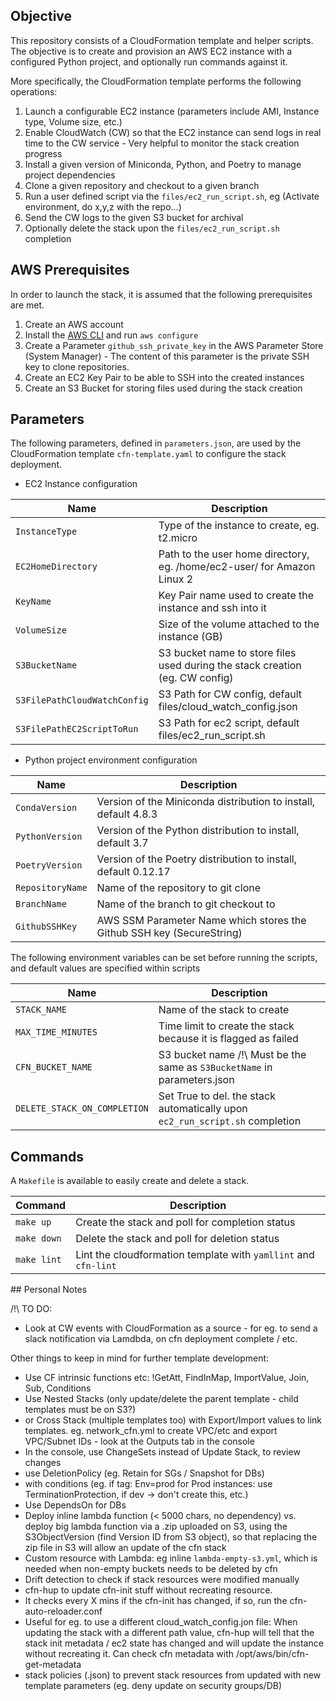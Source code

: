 ## Objective

This repository consists of a CloudFormation template and helper scripts.
The objective is to create and provision an AWS EC2 instance with a configured Python project, and optionally run commands against it.

More specifically, the CloudFormation template performs the following operations:
1. Launch a configurable EC2 instance (parameters include AMI, Instance type, Volume size, etc.)
2. Enable CloudWatch (CW) so that the EC2 instance can send logs in real time to the CW service - Very helpful to monitor the stack creation progress
3. Install a given version of Miniconda, Python, and Poetry to manage project dependencies
4. Clone a given repository and checkout to a given branch
5. Run a user defined script via the `files/ec2_run_script.sh`, eg (Activate environment, do x,y,z with the repo...)
6. Send the CW logs to the given S3 bucket for archival
7. Optionally delete the stack upon the `files/ec2_run_script.sh` completion

## AWS Prerequisites

In order to launch the stack, it is assumed that the following prerequisites are met.
1. Create an AWS account
2. Install the [AWS CLI](https://docs.aws.amazon.com/cli/latest/userguide/cli-chap-install.html) and run `aws configure`
3. Create a Parameter `github_ssh_private_key` in the AWS Parameter Store (System Manager) - The content of this parameter is the private SSH key to clone repositories.
4. Create an EC2 Key Pair to be able to SSH into the created instances
5. Create an S3 Bucket for storing files used during the stack creation

## Parameters

The following parameters, defined in `parameters.json`, are used by the CloudFormation template `cfn-template.yaml` to configure the stack deployment.

* EC2 Instance configuration

|**Name**                      |**Description**                                                               |
|------------------------------|------------------------------------------------------------------------------|
|`InstanceType`                | Type of the instance to create, eg. t2.micro                                 |
|`EC2HomeDirectory`            | Path to the user home directory, eg. /home/ec2-user/ for Amazon Linux 2      |
|`KeyName`                     | Key Pair name used to create the instance and ssh into it                    |
|`VolumeSize`                  | Size of the volume attached to the instance (GB)                             |
|`S3BucketName`                | S3 bucket name to store files used during the stack creation (eg. CW config) |
|`S3FilePathCloudWatchConfig`  | S3 Path for CW config, default files/cloud_watch_config.json                 |
|`S3FilePathEC2ScriptToRun`    | S3 Path for ec2 script, default files/ec2_run_script.sh                      |

* Python project environment configuration

|**Name**                      |**Description**                                                               |
|------------------------------|------------------------------------------------------------------------------|
|`CondaVersion`                | Version of the Miniconda distribution to install, default 4.8.3              |
|`PythonVersion`               | Version of the Python distribution to install, default 3.7                   |
|`PoetryVersion`               | Version of the Poetry distribution to install, default 0.12.17               |
|`RepositoryName`              | Name of the repository to git clone                                          |
|`BranchName`                  | Name of the branch to git checkout to                                        |
|`GithubSSHKey`                | AWS SSM Parameter Name which stores the Github SSH key (SecureString)        |

The following environment variables can be set before running the scripts, and default values are specified within scripts

|**Name**                      |**Description**                                                               |
|------------------------------|------------------------------------------------------------------------------|
|`STACK_NAME`                  | Name of the stack to create                                                  |
|`MAX_TIME_MINUTES`            | Time limit to create the stack because it is flagged as failed               |
|`CFN_BUCKET_NAME`             | S3 bucket name /!\ Must be the same as `S3BucketName` in parameters.json     |
|`DELETE_STACK_ON_COMPLETION`  | Set True to del. the stack automatically upon `ec2_run_script.sh` completion |


## Commands

A `Makefile` is available to easily create and delete a stack.

|**Command**                   |**Description**                                                               |
|------------------------------|------------------------------------------------------------------------------|
|`make up`                     | Create the stack and poll for completion status                              |
|`make down`                   | Delete the stack and poll for deletion status                                |
|`make lint`                   | Lint the cloudformation template with `yamllint` and `cfn-lint`              |


## Personal Notes

/!\ TO DO:
* Look at CW events with CloudFormation as a source - for eg. to send a slack notification via Lamdbda, on cfn deployment complete / etc.

Other things to keep in mind for further template development:
* Use CF intrinsic functions etc: !GetAtt, FindInMap, ImportValue, Join, Sub, Conditions
* Use Nested Stacks (only update/delete the parent template - child templates must be on S3?)
* or Cross Stack (multiple templates too) with Export/Import values to link templates. eg. network_cfn.yml to create VPC/etc and export VPC/Subnet IDs - look at the Outputs tab in the console
* In the console, use ChangeSets instead of Update Stack, to review changes
* use DeletionPolicy (eg. Retain for SGs / Snapshot for DBs)
* with conditions (eg. if tag: Env=prod for Prod instances: use TerminationProtection, if dev -> don't create this, etc.)
* Use DependsOn for DBs
* Deploy inline lambda function (< 5000 chars, no dependency) vs. deploy big lambda function via a .zip uploaded on S3, using the S3ObjectVersion (find Version ID from S3 object), so that replacing the zip file in S3 will allow an update of the cfn stack
* Custom resource with Lambda: eg inline `lambda-empty-s3.yml`, which is needed when non-empty buckets needs to be deleted by cfn
* Drift detection to check if stack resources were modified manually
* cfn-hup to update cfn-init stuff without recreating resource.
* It checks every X mins if the cfn-init has changed, if so, run the cfn-auto-reloader.conf
* Useful for eg. to use a different cloud_watch_config.jon file: When updating the stack with a different path value, cfn-hup will tell that the stack init metadata / ec2 state has changed and will update the instance without recreating it. Can check cfn metadata with /opt/aws/bin/cfn-get-metadata
* stack policies (.json) to prevent stack resources from updated with new template parameters (eg. deny update on security groups/DB)